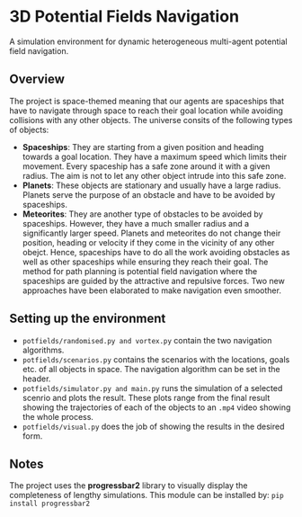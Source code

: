 # 3D Potential Fields Navigation
A simulation environment for dynamic heterogeneous multi-agent potential field navigation.

## Overview
The project is space-themed meaning that our agents are spaceships that have to navigate through space to reach their goal location while avoiding collisions with any other objects. The universe consits of the following types of objects:
- **Spaceships**: They are starting from a given position and heading towards a goal location. They have a maximum speed which limits their movement. Every spaceship has a safe zone around it with a given radius. The aim is not to let any other object intrude into this safe zone.
- **Planets**:  These objects are stationary and usually have  a large radius. Planets serve the purpose of an obstacle and have to be avoided by spaceships.
- **Meteorites**: They are another type of obstacles to be avoided by spaceships. However, they have a much smaller radius and a significantly larger speed.
Planets and meteorites do not change their position, heading or velocity if they come in the vicinity of any other obejct. Hence, spaceships have to do all the work avoiding obstacles as well as other spaceships while ensuring they reach their goal. The method for path planning is potential field navigation where the spaceships are guided by the attractive and repulsive forces. Two new approaches have been elaborated to make navigation even smoother.

## Setting up the environment

- `potfields/randomised.py and vortex.py` contain the two navigation algorithms.
- `potfields/scenarios.py` contains the scenarios with the locations, goals etc. of all objects in space. The navigation algorithm can be set in the header.
- `potfields/simulator.py and main.py` runs the simulation of a selected scenrio and plots the result. These plots range from the final result showing the trajectories of each of the objects to an `.mp4` video showing the whole process.
- `potfields/visual.py` does the job of showing the results in the desired form.



## Notes
The project uses the **progressbar2** library to visually display the completeness of lengthy simulations. This module can be installed by:
`pip install progressbar2`

